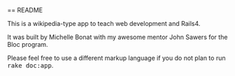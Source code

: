 == README

This is a wikipedia-type app to teach web development and Rails4.

It was built by Michelle Bonat with my awesome mentor John Sawers for the Bloc program.


Please feel free to use a different markup language if you do not plan to run
<tt>rake doc:app</tt>.
